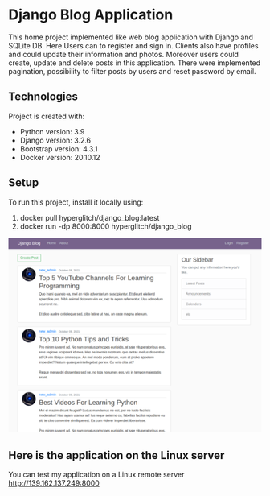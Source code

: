 # Django Blog Application
This home project implemented like web blog application with Django and SQLite DB.
Here Users can to register and sign in. Clients also have profiles and could update their information and photos.
Moreover users could create, update and delete posts in this application.
There were implemented pagination, possibility to filter posts by users and reset password by email.

## Technologies
Project is created with:
* Python version: 3.9
* Django version: 3.2.6
* Bootstrap version: 4.3.1
* Docker version: 20.10.12

## Setup
To run this project, install it locally using:
1. docker pull hyperglitch/django_blog:latest
2. docker run -dp 8000:8000 hyperglitch/django_blog

![Algorithm schema](example.png)

## Here is the application on the Linux server
You can test my application on a Linux remote server
http://139.162.137.249:8000
